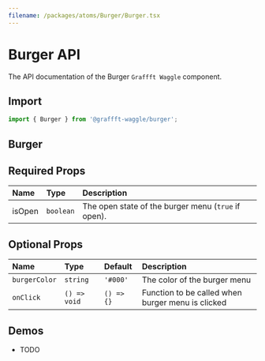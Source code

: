 ```yaml
---
filename: /packages/atoms/Burger/Burger.tsx
---
```


# Burger API

The API documentation of the Burger `Graffft Waggle` component.

## Import

```js
import { Burger } from '@graffft-waggle/burger';
```


## Burger

## Required Props

| Name | Type | Description |
|:-----|:-----|:------------|
| isOpen | `boolean` | The open state of the burger menu (`true` if open). |


## Optional Props

| Name | Type | Default | Description |
|:-----|:-----|:--------|:------------|
| `burgerColor`|`string`|`'#000'`  | The color of the burger menu |
| `onClick`|`() => void`|`() => {}`  | Function to be called when burger menu is clicked |


## Demos

- TODO